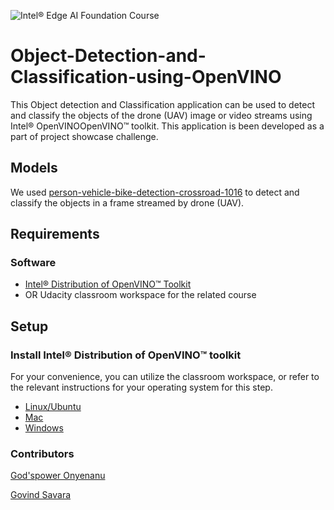 ![Intel® Edge AI Foundation Course](https://img.shields.io/badge/Udacity-Intel%C2%AE%20Edge%20AI%20Foundation%20Course-blue?logo=Udacity&color=33bbff&style=flat)

# Object-Detection-and-Classification-using-OpenVINO

This Object detection and Classification application can be used to detect and classify the objects of the drone (UAV) image or video streams using Intel® OpenVINOOpenVINO™ toolkit.
This application is been developed as a part of project showcase challenge.

## Models

We used [person-vehicle-bike-detection-crossroad-1016](https://docs.openvinotoolkit.org/latest/_models_intel_person_vehicle_bike_detection_crossroad_1016_description_person_vehicle_bike_detection_crossroad_1016.html) to detect and classify the objects in a frame streamed by drone (UAV).

## Requirements

### Software

*  [Intel® Distribution of OpenVINO™ Toolkit](https://software.intel.com/en-us/openvino-toolkit/choose-download?)
*  OR Udacity classroom workspace for the related course

## Setup

### Install Intel® Distribution of OpenVINO™ toolkit

For your convenience, you can utilize the classroom workspace, or refer to the relevant instructions for your operating system for this step.

- [Linux/Ubuntu](https://docs.openvinotoolkit.org/latest/_docs_install_guides_installing_openvino_linux.html)
- [Mac](https://docs.openvinotoolkit.org/latest/_docs_install_guides_installing_openvino_macos.html)
- [Windows](https://docs.openvinotoolkit.org/latest/_docs_install_guides_installing_openvino_windows.html)

### Contributors
[God'spower Onyenanu](https://github.com/Gpower01)

[Govind Savara](https://github.com/govind-savara) 
